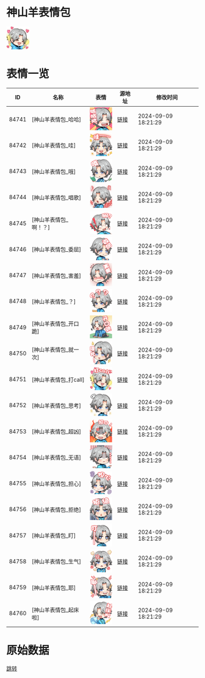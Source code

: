 # 神山羊表情包

<img src="./cover.png" height="60" alt="cover" />

# 表情一览

|ID|名称|表情|源地址|修改时间|
|----|----|----|----|----|
|84741|[神山羊表情包_哈哈]|<img src="./pic/084741_%5B神山羊表情包_哈哈%5D.png" height="60" alt="哈哈"/>|[链接](https://i0.hdslb.com/bfs/garb/item/2e767848b7fdd62cc64109c40be8b10f74b2df56.png)|2024-09-09 18:21:29|
|84742|[神山羊表情包_哇]|<img src="./pic/084742_%5B神山羊表情包_哇%5D.png" height="60" alt="哇"/>|[链接](https://i0.hdslb.com/bfs/garb/item/24f4a7ec20fddfba3cba5b5c583ef787f1f7d1f1.png)|2024-09-09 18:21:29|
|84743|[神山羊表情包_哦]|<img src="./pic/084743_%5B神山羊表情包_哦%5D.png" height="60" alt="哦"/>|[链接](https://i0.hdslb.com/bfs/garb/item/a6dfca4e8db4feba394468098932322e9d3b25b3.png)|2024-09-09 18:21:29|
|84744|[神山羊表情包_唱歌]|<img src="./pic/084744_%5B神山羊表情包_唱歌%5D.png" height="60" alt="唱歌"/>|[链接](https://i0.hdslb.com/bfs/garb/item/5b09fbbf5765d4bdf18f9584f2f006c7de971445.png)|2024-09-09 18:21:29|
|84745|[神山羊表情包_啊！？]|<img src="./pic/084745_%5B神山羊表情包_啊！？%5D.png" height="60" alt="啊！？"/>|[链接](https://i0.hdslb.com/bfs/garb/item/3967002b45df2f69eb819179c56bbf540eb866a3.png)|2024-09-09 18:21:29|
|84746|[神山羊表情包_委屈]|<img src="./pic/084746_%5B神山羊表情包_委屈%5D.png" height="60" alt="委屈"/>|[链接](https://i0.hdslb.com/bfs/garb/item/f34bc18ee82d3774e630fec52d39cd4ce4ac974d.png)|2024-09-09 18:21:29|
|84747|[神山羊表情包_害羞]|<img src="./pic/084747_%5B神山羊表情包_害羞%5D.png" height="60" alt="害羞"/>|[链接](https://i0.hdslb.com/bfs/garb/item/6614d2812abb8e61ba226affbe4b30859ef94da5.png)|2024-09-09 18:21:29|
|84748|[神山羊表情包_？]|<img src="./pic/084748_%5B神山羊表情包_？%5D.png" height="60" alt="？"/>|[链接](https://i0.hdslb.com/bfs/garb/item/5f4ce758edd9abd535ec07c6521c4bb47daac39b.png)|2024-09-09 18:21:29|
|84749|[神山羊表情包_开口跪]|<img src="./pic/084749_%5B神山羊表情包_开口跪%5D.png" height="60" alt="开口跪"/>|[链接](https://i0.hdslb.com/bfs/garb/item/cf96c70c58f7aed6404740bfaa12b81d08fd5f67.png)|2024-09-09 18:21:29|
|84750|[神山羊表情包_就一次]|<img src="./pic/084750_%5B神山羊表情包_就一次%5D.png" height="60" alt="就一次"/>|[链接](https://i0.hdslb.com/bfs/garb/item/2d69badf192fbf2df5aa459185efa420ce6eb4f0.png)|2024-09-09 18:21:29|
|84751|[神山羊表情包_打call]|<img src="./pic/084751_%5B神山羊表情包_打call%5D.png" height="60" alt="打call"/>|[链接](https://i0.hdslb.com/bfs/garb/item/6763e626ec12b6b665dca282636e449db87c17b6.png)|2024-09-09 18:21:29|
|84752|[神山羊表情包_思考]|<img src="./pic/084752_%5B神山羊表情包_思考%5D.png" height="60" alt="思考"/>|[链接](https://i0.hdslb.com/bfs/garb/item/ac7021eefd5872d85140d9ca07ab884443ed03f5.png)|2024-09-09 18:21:29|
|84753|[神山羊表情包_超凶]|<img src="./pic/084753_%5B神山羊表情包_超凶%5D.png" height="60" alt="超凶"/>|[链接](https://i0.hdslb.com/bfs/garb/item/79769d476610d5c7f3734aa8bde07c9160e8e033.png)|2024-09-09 18:21:29|
|84754|[神山羊表情包_无语]|<img src="./pic/084754_%5B神山羊表情包_无语%5D.png" height="60" alt="无语"/>|[链接](https://i0.hdslb.com/bfs/garb/item/512382683126ec110ee0ee76c854df19fee83d3c.png)|2024-09-09 18:21:29|
|84755|[神山羊表情包_担心]|<img src="./pic/084755_%5B神山羊表情包_担心%5D.png" height="60" alt="担心"/>|[链接](https://i0.hdslb.com/bfs/garb/item/0b66df48db005378093431f5f9fbf25da3d0c2ac.png)|2024-09-09 18:21:29|
|84756|[神山羊表情包_拒绝]|<img src="./pic/084756_%5B神山羊表情包_拒绝%5D.png" height="60" alt="拒绝"/>|[链接](https://i0.hdslb.com/bfs/garb/item/0a6699b10abf7eda1e8127b8c289bcf5767c1f6d.png)|2024-09-09 18:21:29|
|84757|[神山羊表情包_盯]|<img src="./pic/084757_%5B神山羊表情包_盯%5D.png" height="60" alt="盯"/>|[链接](https://i0.hdslb.com/bfs/garb/item/a2106072a31831118cca7fbace38508b9216113b.png)|2024-09-09 18:21:29|
|84758|[神山羊表情包_生气]|<img src="./pic/084758_%5B神山羊表情包_生气%5D.png" height="60" alt="生气"/>|[链接](https://i0.hdslb.com/bfs/garb/item/e554756809a4728c2740e7c09e3bdda3e8a029d8.png)|2024-09-09 18:21:29|
|84759|[神山羊表情包_耶]|<img src="./pic/084759_%5B神山羊表情包_耶%5D.png" height="60" alt="耶"/>|[链接](https://i0.hdslb.com/bfs/garb/item/dc1eccc609ec4afbdb9828f9edc9f284d5002be8.png)|2024-09-09 18:21:29|
|84760|[神山羊表情包_起床啦]|<img src="./pic/084760_%5B神山羊表情包_起床啦%5D.png" height="60" alt="起床啦"/>|[链接](https://i0.hdslb.com/bfs/garb/item/6ddf4e57ac98d6876ec54694531608af2d191a8a.png)|2024-09-09 18:21:29|

# 原始数据

[跳转](./raw.json)

